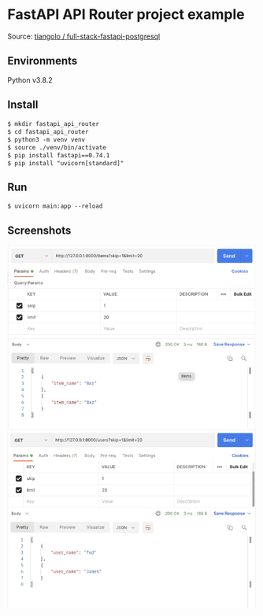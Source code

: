 # FastAPI API Router project example
Source: [tiangolo / full-stack-fastapi-postgresql](https://github.com/tiangolo/full-stack-fastapi-postgresql) 

## Environments
Python v3.8.2

## Install
```shell
$ mkdir fastapi_api_router
$ cd fastapi_api_router
$ python3 -m venv venv
$ source ./venv/bin/activate
$ pip install fastapi==0.74.1
$ pip install "uvicorn[standard]"
```

## Run
```shell
$ uvicorn main:app --reload
```

## Screenshots
![GET /items](screenshots/get_items.png)
![GET /users](screenshots/get_users.png)
